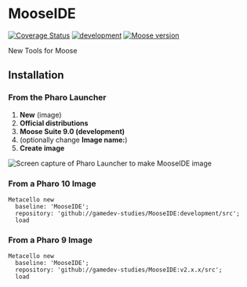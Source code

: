 # MooseIDE

[![Coverage Status](https://coveralls.io/repos/github/moosetechnology/MooseIDE/badge.svg)](https://coveralls.io/github/moosetechnology/MooseIDE) [![development](https://github.com/moosetechnology/MooseIDE/actions/workflows/daily.yml/badge.svg)](https://github.com/moosetechnology/MooseIDE/actions/workflows/daily.yml) [![Moose version](https://img.shields.io/badge/Moose-8-%23aac9ff.svg)](https://github.com/moosetechnology/Moose)

New Tools for Moose

## Installation

### From the Pharo Launcher

1. **New** (image)
2. **Official distributions**
3. **Moose Suite 9.0 (development)**  
4. (optionally change **Image name:**)
5. **Create image**

![Screen capture of Pharo Launcher to make MooseIDE image](https://user-images.githubusercontent.com/33934979/124268297-9e46f000-db39-11eb-8626-ab578dd16ffb.png)

### From a Pharo 10 Image

```smalltalk
Metacello new
  baseline: 'MooseIDE';
  repository: 'github://gamedev-studies/MooseIDE:development/src';
  load
```

### From a Pharo 9 Image

```smalltalk
Metacello new
  baseline: 'MooseIDE';
  repository: 'github://gamedev-studies/MooseIDE:v2.x.x/src';
  load
```
